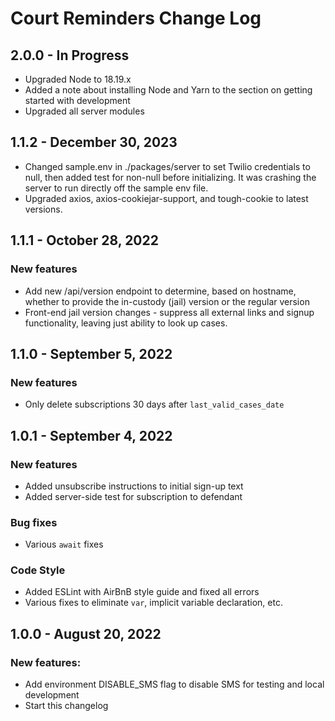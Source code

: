 # Court Reminders Change Log
## 2.0.0 - In Progress
- Upgraded Node to 18.19.x
- Added a note about installing Node and Yarn to the section on getting started with development
- Upgraded all server modules



## 1.1.2 - December 30, 2023
- Changed sample.env in ./packages/server to set Twilio credentials to null, then added test for non-null before initializing. It was crashing the server to run directly off the sample env file.
- Upgraded axios, axios-cookiejar-support, and tough-cookie to latest versions.

## 1.1.1 - October 28, 2022
### New features
- Add new /api/version endpoint to determine, based on hostname, whether to provide the in-custody (jail) version or the regular version
- Front-end jail version changes - suppress all external links and signup functionality, leaving just ability to look up cases.

## 1.1.0 - September 5, 2022
### New features
- Only delete subscriptions 30 days after ```last_valid_cases_date```

## 1.0.1 - September 4, 2022
### New features
- Added unsubscribe instructions to initial sign-up text
- Added server-side test for subscription to defendant
### Bug fixes
- Various ```await``` fixes
### Code Style
- Added ESLint with AirBnB style guide and fixed all errors
- Various fixes to eliminate ```var```, implicit variable declaration, etc.

## 1.0.0 - August 20, 2022

### New features:
- Add environment DISABLE_SMS flag to disable SMS for testing and local development
- Start this changelog